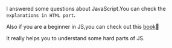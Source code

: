 I answered some questions about JavaScript.You can check the ```explanations in HTML part```.

Also if you are a beginner in JS,you can check out this [book](https://www.computer-pdf.com/web-programming/javascript/833-tutorial-javascript-notes-for-professionals-book.html)🔎

It really helps you to understand some hard parts of JS.
